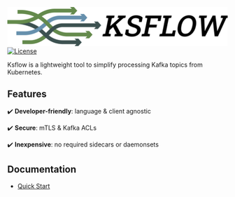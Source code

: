 ![Ksflow](images/ksflow-logo-3800x670-transparent.png)
[![License](https://img.shields.io/badge/License-Apache%202.0-blue.svg)](https://opensource.org/licenses/Apache-2.0)

Ksflow is a lightweight tool to simplify processing Kafka topics from Kubernetes.

## Features

:heavy_check_mark: **Developer-friendly**: language & client agnostic

:heavy_check_mark: **Secure**: mTLS & Kafka ACLs

:heavy_check_mark: **Inexpensive**: no required sidecars or daemonsets

## Documentation
- [Quick Start](./docs/quick-start.md)
